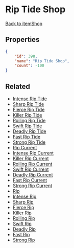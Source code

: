 # Rip Tide Shop

<no description available>

[Back to itemShop](../item-shops.md)

## Properties

```json
{
    "id": 398,
    "name": "Rip Tide Shop",
    "count": -100
}
```

## Related

- [Intense Rip Tide](../items/11554-intense-rip-tide.md)
- [Sharp Rip Tide](../items/11555-sharp-rip-tide.md)
- [Fierce Rip Tide](../items/11556-fierce-rip-tide.md)
- [Killer Rip Tide](../items/11557-killer-rip-tide.md)
- [Roiling Rip Tide](../items/11558-roiling-rip-tide.md)
- [Swift Rip Tide](../items/11559-swift-rip-tide.md)
- [Deadly Rip Tide](../items/11560-deadly-rip-tide.md)
- [Fast Rip Tide](../items/11561-fast-rip-tide.md)
- [Strong Rip Tide](../items/11562-strong-rip-tide.md)
- [Rip Current](../items/11563-rip-current.md)
- [Intense Rip Current](../items/11564-intense-rip-current.md)
- [Killer Rip Current](../items/11567-killer-rip-current.md)
- [Roiling Rip Current](../items/11568-roiling-rip-current.md)
- [Swift Rip Current](../items/11569-swift-rip-current.md)
- [Deadly Rip Current](../items/11570-deadly-rip-current.md)
- [Fast Rip Current](../items/11571-fast-rip-current.md)
- [Strong Rip Current](../items/11572-strong-rip-current.md)
- [Rip](../items/11573-rip.md)
- [Intense Rip ](../items/11574-intense-rip.md)
- [Sharp Rip ](../items/11575-sharp-rip.md)
- [Fierce Rip ](../items/11576-fierce-rip.md)
- [Killer Rip ](../items/11577-killer-rip.md)
- [Roiling Rip ](../items/11578-roiling-rip.md)
- [Swift Rip ](../items/11579-swift-rip.md)
- [Deadly Rip ](../items/11580-deadly-rip.md)
- [Fast Rip ](../items/11581-fast-rip.md)
- [Strong Rip](../items/11582-strong-rip.md)

